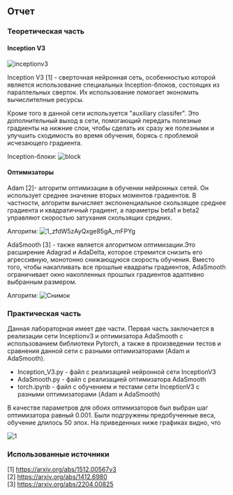 ## Отчет
### Теоретическая часть
#### Inception V3 
![inceptionv3](https://production-media.paperswithcode.com/methods/inceptionv3onc--oview_vjAbOfw.png)

Inception V3 [1] - сверточная нейронная сеть, особенностью которой является использование специальных Inception-блоков, состоящих из параллельных сверток. Их использование помогает экономить вычислителные ресурсы.

Кроме того в данной сети используется "auxiliary classifer". Это дополнительный выход в сети, помогающий передать полезные градиенты на нижние слои, чтобы сделать их сразу же полезными и улучшить сходимость во время обучения, борясь с проблемой исчезающего градиента.

Inception-блоки:
![block](https://user-images.githubusercontent.com/43996253/209952317-8ca9e728-bc35-4b95-86cd-54fccef0e986.jpg)

#### Оптимизаторы 
Adam [2]-  алгоритм оптимизации в обучении нейронных сетей. Он использует среднее значение вторых моментов градиентов. В частности, алгоритм вычисляет экспоненциальное скользящее среднее градиента и квадратичный градиент, а параметры beta1 и beta2 управляют скоростью затухания скользящих средних. 

Алгоритм:
![1_zfdW5zAyQxge85gA_mFPYg](https://user-images.githubusercontent.com/43996253/209955365-046546b6-47c5-4f20-b36a-38492f060d76.png)

AdaSmooth [3] - также является алгоритмом оптимизации.Это расширение Adagrad и AdaDelta, которое стремится снизить его агрессивную, монотонно снижающуюся скорость обучения. Вместо того, чтобы накапливать все прошлые квадраты градиентов, AdaSmooth ограничивает окно накопленных прошлых градиентов адаптивно выбранным размером.

Алгоритм:
![Снимок](https://user-images.githubusercontent.com/43996253/209955469-2afc7ef9-89b7-4307-b33d-2921c44ea226.PNG)

### Практическая часть
Данная лабораторная имеет две части. Первая часть заключается в реализации сети Inceptionv3 и оптимизатора AdaSmooth с использованием библиотеки Pytorch, а также в произведении тестов и сравнения данной сети с разными оптимизаторами (Adam и AdaSmooth).
- Inception_V3.py - файл с реализацией нейронной сети InceptionV3 
- AdaSmooth.py - файл с реализацией оптимизатора AdaSmooth
- torch.ipynb - файл с обучением и тестами сети InceptionV3 с разными оптимизаторами (Adam и AdaSmooth)

В качестве параметров для обоих оптимизаторов был выбран шаг оптимизатора равный 0.001. Были подгружены предобученные веса, обучение длилось 50 эпох. На приведенных ниже графиках видно, что

![1](https://user-images.githubusercontent.com/43996253/209945523-a2478f9e-ea99-4619-b3c3-b5ee635a2b1b.PNG)
### Использованные источники
[1]  https://arxiv.org/abs/1512.00567v3  
[2]  https://arxiv.org/abs/1412.6980  
[3]  https://arxiv.org/abs/2204.00825  
